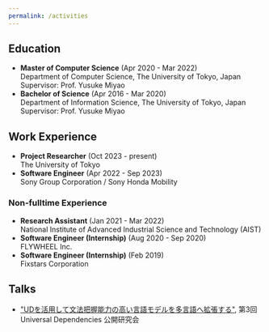 ```yaml
---
permalink: /activities
---
```


## Education

- **Master of Computer Science** (Apr 2020 - Mar 2022)  
Department of Computer Science, The University of Tokyo, Japan  
Supervisor: Prof. Yusuke Miyao
- **Bachelor of Science** (Apr 2016 - Mar 2020)  
Department of Information Science, The University of Tokyo, Japan  
Supervisor: Prof. Yusuke Miyao

## Work Experience

- **Project Researcher** (Oct 2023 - present)  
The University of Tokyo
- **Software Engineer** (Apr 2022 - Sep 2023)  
Sony Group Corporation / Sony Honda Mobility

### Non-fulltime Experience

- **Research Assistant** (Jan 2021 - Mar 2022)  
National Institute of Advanced Industrial Science and Technology (AIST)
- **Software Engineer (Internship)** (Aug 2020 - Sep 2020)  
FLYWHEEL Inc.
- **Software Engineer (Internship)** (Feb 2019)  
Fixstars Corporation

## Talks

- ["UDを活用して文法把握能力の高い言語モデルを多言語へ拡張する"](https://clrd.ninjal.ac.jp/event/20210622.html), 第3回 Universal Dependencies 公開研究会
